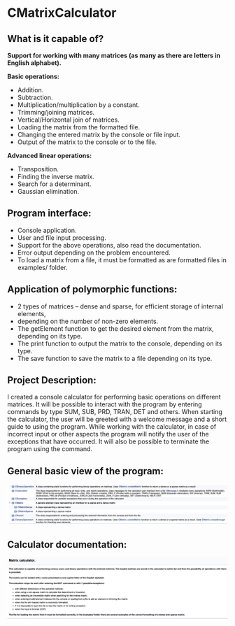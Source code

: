 # CMatrixCalculator

## What is it capable of?
**Support for working with many matrices (as many as there are letters in English alphabet).**

**Basic operations:**
* Addition.
* Subtraction.
* Multiplication/multiplication by a constant.
* Trimming/joining matrices.
* Vertical/Horizontal join of matrices.
* Loading the matrix from the formatted file.
* Changing the entered matrix by the console or file input.
* Output of the matrix to the console or to the file.

**Advanced linear operations:**
* Transposition.
* Finding the inverse matrix.
* Search for a determinant.
* Gaussian elimination.

## Program interface:
* Console application.
* User and file input processing.
* Support for the above operations, also read the documentation.
* Error output depending on the problem encountered.
* To load a matrix from a file, it must be formatted as are formatted files in examples/ folder.

## Application of polymorphic functions:
* 2 types of matrices – dense and sparse, for efficient storage of internal elements, 
* depending on the number of non-zero elements.
* The getElement function to get the desired element from the matrix, depending on its type.
* The print function to output the matrix to the console, depending on its type.
* The save function to save the matrix to a file depending on its type.

## Project Description:
I created a console calculator for performing basic operations on different matrices. It will be possible to interact with the program by entering commands by type 
SUM, SUB, PRD, TRAN, DET 
and others. When starting the calculator, the user will be greeted with a welcome message and a short guide to using the program. While working with the calculator, in case of incorrect input or other aspects the program will notify the user of the exceptions that have occurred. It will also be possible to terminate the program using the command.

## General basic view of the program:
![Calculator structure](/assets/class_hierarchy.png)

## Calculator documentation:
![Calculator documentation](/assets/documentation.png)
